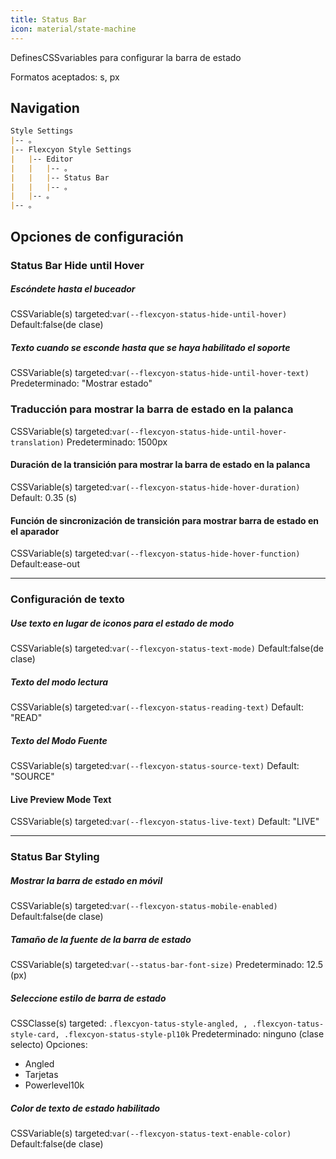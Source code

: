 ```yaml
---
title: Status Bar
icon: material/state-machine
---
```


DefinesCSSvariables para configurar la barra de estado

Formatos aceptados: s, px

## Navigation

```md
Style Settings
|-- 。
|-- Flexcyon Style Settings
|   |-- Editor
|   |   |-- 。
|   |   |-- Status Bar
|   |   |-- 。
|   |-- 。
|-- 。
```

## Opciones de configuración

### Status Bar Hide until Hover

##### Escóndete hasta el buceador

CSSVariable(s) targeted:`var(--flexcyon-status-hide-until-hover)`
Default:false(de clase)

##### Texto cuando se esconde hasta que se haya habilitado el soporte

CSSVariable(s) targeted:`var(--flexcyon-status-hide-until-hover-text)`
Predeterminado: "Mostrar estado"

### Traducción para mostrar la barra de estado en la palanca

CSSVariable(s) targeted:`var(--flexcyon-status-hide-until-hover-translation)`
Predeterminado: 1500px

#### Duración de la transición para mostrar la barra de estado en la palanca

CSSVariable(s) targeted:`var(--flexcyon-status-hide-hover-duration)`
Default: 0.35 (s)

#### Función de sincronización de transición para mostrar barra de estado en el aparador

CSSVariable(s) targeted:`var(--flexcyon-status-hide-hover-function)`
Default:ease-out

___
### Configuración de texto

##### Use texto en lugar de iconos para el estado de modo

CSSVariable(s) targeted:`var(--flexcyon-status-text-mode)`
Default:false(de clase)

##### Texto del modo lectura

CSSVariable(s) targeted:`var(--flexcyon-status-reading-text)`
Default: "READ"

##### Texto del Modo Fuente

CSSVariable(s) targeted:`var(--flexcyon-status-source-text)`
Default: "SOURCE"

#### Live Preview Mode Text

CSSVariable(s) targeted:`var(--flexcyon-status-live-text)`
Default: "LIVE"

___

### Status Bar Styling

##### Mostrar la barra de estado en móvil

CSSVariable(s) targeted:`var(--flexcyon-status-mobile-enabled)`
Default:false(de clase)

##### Tamaño de la fuente de la barra de estado

CSSVariable(s) targeted:`var(--status-bar-font-size)`
Predeterminado: 12.5 (px)

##### Seleccione estilo de barra de estado

CSSClasse(s) targeted: `.flexcyon-tatus-style-angled,
,
.flexcyon-tatus-style-card, .flexcyon-status-style-pl10k`
Predeterminado: ninguno (clase selecto)
Opciones:

- Angled
- Tarjetas
- Powerlevel10k

##### Color de texto de estado habilitado

CSSVariable(s) targeted:`var(--flexcyon-status-text-enable-color)`
Default:false(de clase)


